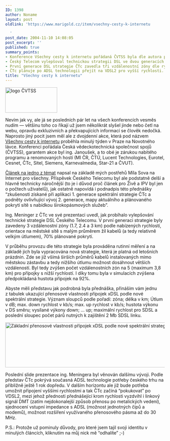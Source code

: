 ```yaml
---
ID: 1398
author: Noname
layout: post
oldlink: 'https://www.marigold.cz/item/vsechny-cesty-k-internetu

  '
post_date: 2004-11-10 14:08:05
post_excerpt: ''
published: true
summary_points:
- Konference Všechny cesty k internetu pořádaná ČVTSS byla dle autora přínosná.
- Český Telecom vylepšoval technickou strategii DSL ve dvou generacích.
- První generace DSL strategie ČTc zavedla tři vzdálenostní zóny dle rychlosti.
- ČTc plánuje po ADSL technologii přejít na VDSL2 pro vyšší rychlosti.
title: "Všechny cesty k internetu"
---
```


<div class="rightbox"><img src="/wp-content/uploads/cache/20041110-cvtss-logo.gif" alt="logo ČVTSS" width="164" height="80" /></div><p>
Nevím jak vy, ale já se posledních pár let na všech konferencích vesměs nudím — většinu toho co říkají už jsem několikrát slyšel jinde nebo četl na webu, opravdu exkluzivních a překvapujících informací se člověk nedočká. Naprosto jiný pocit jsem měl ale z dvojdenní akce, která pod názvem <a href="http://www.cvtss.cz/akce.php"><u>Všechny cesty k internetu</u></a> proběhla minulý týden v Praze na Novotného lávce. Konferenci pořádala Česká vědeckotechnická společnost spojů (ČVTSS), garantem akce byl ing. Janoušek, a to obé je zárukou nabitého programu a renomovaných hostí (MI ČR, ČTÚ, Lucent Technologies, Eurotel, Cesnet, ČTc, Sitel, Siemens, Karnevalmedia, Star-21 a ČVUT).</p>

<!--more--><p>
<a href="http://www.internetprovsechny.cz/clanek.php?cid=102">Článek na jedno z témat</a> napsal na základě mých postřehů Míla Sova na Internet pro všechny. Příspěvek Českého Telecomu byl ale podstatně delší a hlavně technicky náročnější (to je i důvod proč článek pro Živě a IPV byl jen o počtech uživatelů), jak ostatně napovídá i podnadpis této přednášky &#8220;zkušenosti získané při aplikaci 1. generace spektrální strategie ČTc a podněty ovlivňující vývoj 2. generace, mapy aktuálního a plánovaného pokrytí sítě s nabídkou širokopásmových služeb&#8221;.</p>
<p>
Ing. Meninger z ČTc ve své prezentaci uvedl, jak probíhalo vylepšování technické strategie DSL Českého Telecomu. V první generaci strategie byly zavedeny 3 vzdálenostní zóny (1.7, 2.4 a 3 km) podle nabízených rychlostí, orientace na městské sítě s malým průměrem žil kabelů (a tedy relativně velkým útlumem), 70% plánované pokrytí.</p>
<p>
V průběhu provozu dle této strategie byla prováděna rutinní měření a na základě jich byla vypracována nová strategie, která je platná od letošních prázdnin. Zde se již všímá širších průměrů kabelů instalovaných mimo městskou zástavbu a tedy nižšího útlumu možnost dosáhnout větších vzdáleností. Byl tedy zvýšen počet vzdálenostních zón na 5 (maximum 3,8 km) pro přípojky s nižší rychlostí. I díky tomu byla v simulacích zvýšena předpokládaná hustota přípojek na 92%.</p>
<p>
Abyste měli představu jak podrobná byla přednáška, přináším vám jednu z tabulek ukazující přenosové vlastnosti přípojek xDSL podle nové spektrální strategie. Význam sloupců podle pořadí: zóna; délka v km; Útlum v dB; max. down rychlost v kb/s; max. up rychlost v kb/s; hustota výkonu v DS směru; vysílané výkony down; &#8230; up; maximální rychlost pro SDSL a poslední sloupec počet párů nutných k zajištění 2 Mb SDSL linku.</p>
<div class="rightbox"><img src="/wp-content/uploads/cache/20041110-ctc-spektralni-strategie2.gif" alt="Základní přenosové vlastnosti přípojek xDSL podle nové spektrální strategie" width="555" height="142" /></div><p>
Poslední slide prezentace ing. Meningera byl věnován dalšímu vývoji. Podle představ ČTc pokrývá současná ADSL technologie potřeby českého trhu na přibližně ještě 1 rok dopředu. V dalším horizontu ale již bude potřeba umožnit připojení vyššími rychlostmi a tak ČTc začíná &#8220;pokukovat&#8221; po VDSL2, mezi jehož přednosti přednášející krom rychlosti vyzdvihl i linkový signál DMT (zatím nejdokonalejší způsob přenosu po metalických vedení), sjednocení vstupní impedance s ADSL (možnost jednotných čipů a modemů), možnost rozšíření využívaného přenosového pásma až do 30 MHz.</p>
<p>
P.S.: Protože už pominuly důvody, pro které jsem tajil svoji identitu v minulých článcích, kliknutím na můj nick mě &#8220;odhalíte&#8221; ;-) </p>